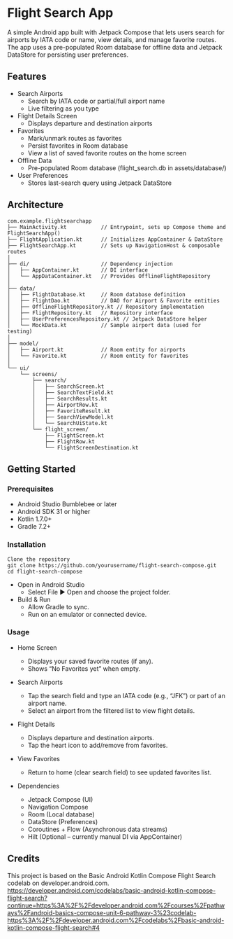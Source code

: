 # **Flight Search App**

A simple Android app built with Jetpack Compose that lets users search for airports by IATA code or name, view details, and manage favorite routes. The app uses a pre-populated Room database for offline data and Jetpack DataStore for persisting user preferences.

## **Features**

- Search Airports
  - Search by IATA code or partial/full airport name
  - Live filtering as you type
- Flight Details Screen
  - Displays departure and destination airports
- Favorites
  - Mark/unmark routes as favorites
  - Persist favorites in Room database
  - View a list of saved favorite routes on the home screen
- Offline Data
  - Pre-populated Room database (flight_search.db in assets/database/)
- User Preferences
  - Stores last-search query using Jetpack DataStore

## **Architecture**

```
com.example.flightsearchapp
├── MainActivity.kt           // Entrypoint, sets up Compose theme and FlightSearchApp()
├── FlightApplication.kt      // Initializes AppContainer & DataStore 
├── FlightSearchApp.kt        // Sets up NavigationHost & composable routes
│
├── di/                       // Dependency injection
│   ├── AppContainer.kt       // DI interface
│   └── AppDataContainer.kt   // Provides OfflineFlightRepository
│
├── data/
│   ├── FlightDatabase.kt     // Room database definition
│   ├── FlightDao.kt          // DAO for Airport & Favorite entities
│   ├── OfflineFlightRepository.kt // Repository implementation
│   ├── FlightRepository.kt   // Repository interface
│   ├── UserPreferencesRepository.kt // Jetpack DataStore helper
│   └── MockData.kt           // Sample airport data (used for testing)
│
├── model/
│   ├── Airport.kt            // Room entity for airports
│   └── Favorite.kt           // Room entity for favorites
│
└── ui/
    └── screens/
        ├── search/
        │   ├── SearchScreen.kt
        │   ├── SearchTextField.kt
        │   ├── SearchResults.kt
        │   ├── AirportRow.kt
        │   ├── FavoriteResult.kt
        │   ├── SearchViewModel.kt
        │   └── SearchUiState.kt
        └── flight_screen/
            ├── FlightScreen.kt
            ├── FlightRow.kt
            └── FlightScreenDestination.kt
```

## **Getting Started**

### Prerequisites
- Android Studio Bumblebee or later
- Android SDK 31 or higher
- Kotlin 1.7.0+
- Gradle 7.2+

### Installation
```
Clone the repository
git clone https://github.com/yourusername/flight-search-compose.git
cd flight-search-compose
```

- Open in Android Studio
  - Select File ▶ Open and choose the project folder.
- Build & Run
  - Allow Gradle to sync.
  - Run on an emulator or connected device.

### Usage

- Home Screen
  - Displays your saved favorite routes (if any).
  - Shows “No Favorites yet” when empty.

- Search Airports
  - Tap the search field and type an IATA code (e.g., “JFK”) or part of an airport name.
  - Select an airport from the filtered list to view flight details.

- Flight Details
  - Displays departure and destination airports.
  - Tap the heart icon to add/remove from favorites.

- View Favorites
  - Return to home (clear search field) to see updated favorites list.

- Dependencies
  - Jetpack Compose (UI)
  - Navigation Compose
  - Room (Local database)
  - DataStore (Preferences)
  - Coroutines + Flow (Asynchronous data streams)
  - Hilt (Optional – currently manual DI via AppContainer)

## **Credits**

This project is based on the Basic Android Kotlin Compose Flight Search codelab on developer.android.com.
https://developer.android.com/codelabs/basic-android-kotlin-compose-flight-search?continue=https%3A%2F%2Fdeveloper.android.com%2Fcourses%2Fpathways%2Fandroid-basics-compose-unit-6-pathway-3%23codelab-https%3A%2F%2Fdeveloper.android.com%2Fcodelabs%2Fbasic-android-kotlin-compose-flight-search#4
